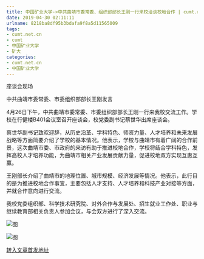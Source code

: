 ```yaml
---
title: 中国矿业大学->中共曲靖市委常委、组织部部长王刚一行来校洽谈校地合作 | cumt.net.cn
date: 2019-04-30 02:11:11
urlname: 8218ba8df95b3bdafa9f8a5d11565009
tags: 
- cumt.net.cn
- cumt
- 中国矿业大学
- 矿大
categories:
- cumt.net.cn
- 中国矿业大学
---
```


座谈会现场

中共曲靖市委常委、市委组织部部长王刚发言

4月26日下午，中共曲靖市委常委、市委组织部部长王刚一行来我校交流工作。学校在行健楼B401会议室召开座谈会，校党委副书记蔡世华出席座谈会。

蔡世华副书记致欢迎辞，从历史沿革、学科特色、师资力量、人才培养和未来发展战略等方面简要介绍了学校的基本情况。他表示，学校与曲靖市有着广阔的合作前景，这次曲靖市委、市政府的来访有助于推进校地合作，学校将结合学科特色，发挥高校人才培养功能，为曲靖市相关产业发展贡献力量，促进校地双方实现互惠互赢。

王刚部长介绍了曲靖市的地理位置、城市规模、经济发展等情况。他表示，此行目的是为推进校地合作事宜，主要包括人才支持、人才培养和科技产业对接等方面，并就合作意向进行交流。

我校党委组织部、科学技术研究院、对外合作与发展处、招生就业工作处、职业与继续教育部相关负责人参加会议，与会双方进行了深入交流。

![图](http://xwzx.cumt.edu.cn/_upload/article/images/43/46/4516264343a19fb9b0aa95e56e6c/dfe2d01c-d3aa-40ba-8520-17d50715d653.jpg)

![图](http://xwzx.cumt.edu.cn/_upload/article/images/43/46/4516264343a19fb9b0aa95e56e6c/35b8dd68-c81c-42fa-8b83-bcd259fdf179.jpg)

[转入文章首发地址](http://xwzx.cumt.edu.cn/f7/d3/c513a522195/page.htm)